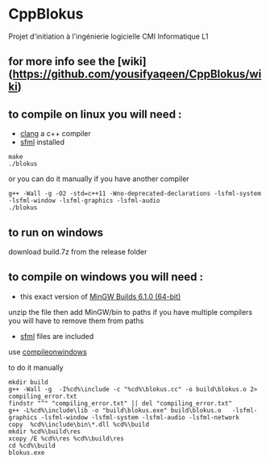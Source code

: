# CppBlokus
Projet d'initiation à l'ingénierie logicielle CMI Informatique L1

## for more info see the [wiki] (https://github.com/yousifyaqeen/CppBlokus/wiki)

## to compile on linux you will need :
* [clang](https://clang.llvm.org/) a c++ compiler
* [sfml](https://www.sfml-dev.org/index.php) installed
```
make
./blokus

```
or you can do it manually if you have another compiler
```
g++ -Wall -g -O2 -std=c++11 -Wno-deprecated-declarations -lsfml-system -lsfml-window -lsfml-graphics -lsfml-audio
./blokus

```
## to run on windows 

download build.7z from the release folder 

## to compile on windows you will need :
* this exact version of [MinGW Builds 6.1.0 (64-bit)]( https://sourceforge.net/projects/mingw-w64/files/Toolchains%20targetting%20Win64/Personal%20Builds/mingw-builds/6.1.0/threads-posix/seh/x86_64-6.1.0-release-posix-seh-rt_v5-rev0.7z/download)

unzip the file then add MinGW/bin to paths if you have multiple compilers you will have
to remove them from paths

* [sfml](https://www.sfml-dev.org/index.php) files are included

 use [compileonwindows](https://raw.githubusercontent.com/yousifyaqeen/CppBlokus/master/compileonwindows.bat)

to do it manually

```
mkdir build
g++ -Wall -g  -I%cd%\include -c "%cd%\blokus.cc" -o build\blokus.o 2> compiling_error.txt
findstr "^" "compiling_error.txt" || del "compiling_error.txt"
g++ -L%cd%\include\lib -o "build\blokus.exe" build\blokus.o   -lsfml-graphics -lsfml-window -lsfml-system -lsfml-audio -lsfml-network
copy  %cd%\include\bin\*.dll %cd%\build
mkdir %cd%\build\res
xcopy /E %cd%\res %cd%\build\res
cd %cd%\build
blokus.exe

```
